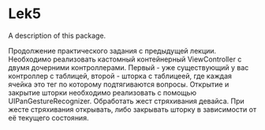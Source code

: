 # Lek5

A description of this package.

Продолжение практического задания с предыдущей лекции.
Необходимо реализовать кастомный контейнерный ViewController с двумя дочерними контроллерами. Первый - уже существующий у вас контроллер с таблицей, второй - шторка с таблицеей, где каждая ячейка это тег по которому подтягиваются вопросы. Открытие и закрытие шторки необходимо реализовать с помощью UIPanGestureRecognizer.
Обработать жест стряхивания девайса. При жесте стряхивания открывать, либо закрывать шторку в зависимости от её текущего состояния.
